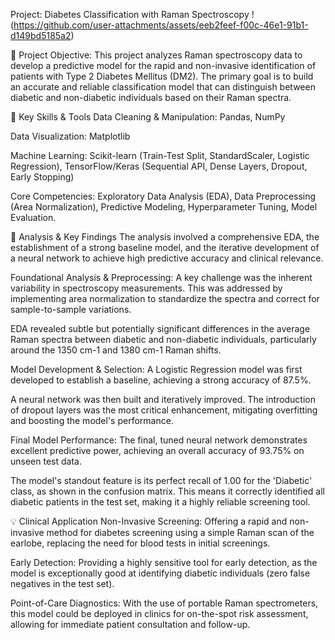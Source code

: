 Project: Diabetes Classification with Raman Spectroscopy
!(https://github.com/user-attachments/assets/eeb2feef-f00c-46e1-91b1-d149bd5185a2)

🔷 Project Objective:
This project analyzes Raman spectroscopy data to develop a predictive model for the rapid and non-invasive identification of patients with Type 2 Diabetes Mellitus (DM2). The primary goal is to build an accurate and reliable classification model that can distinguish between diabetic and non-diabetic individuals based on their Raman spectra.

🌟 Key Skills & Tools
Data Cleaning & Manipulation: Pandas, NumPy

Data Visualization: Matplotlib

Machine Learning: Scikit-learn (Train-Test Split, StandardScaler, Logistic Regression), TensorFlow/Keras (Sequential API, Dense Layers, Dropout, Early Stopping)

Core Competencies: Exploratory Data Analysis (EDA), Data Preprocessing (Area Normalization), Predictive Modeling, Hyperparameter Tuning, Model Evaluation.

🌿 Analysis & Key Findings
The analysis involved a comprehensive EDA, the establishment of a strong baseline model, and the iterative development of a neural network to achieve high predictive accuracy and clinical relevance.

Foundational Analysis & Preprocessing:
A key challenge was the inherent variability in spectroscopy measurements. This was addressed by implementing area normalization to standardize the spectra and correct for sample-to-sample variations.

EDA revealed subtle but potentially significant differences in the average Raman spectra between diabetic and non-diabetic individuals, particularly around the 1350 cm-1 and 1380 cm-1 Raman shifts.

Model Development & Selection:
A Logistic Regression model was first developed to establish a baseline, achieving a strong accuracy of 87.5%.

A neural network was then built and iteratively improved. The introduction of dropout layers was the most critical enhancement, mitigating overfitting and boosting the model's performance.

Final Model Performance:
The final, tuned neural network demonstrates excellent predictive power, achieving an overall accuracy of 93.75% on unseen test data.

The model's standout feature is its perfect recall of 1.00 for the 'Diabetic' class, as shown in the confusion matrix. This means it correctly identified all diabetic patients in the test set, making it a highly reliable screening tool.

💡 Clinical Application
Non-Invasive Screening: Offering a rapid and non-invasive method for diabetes screening using a simple Raman scan of the earlobe, replacing the need for blood tests in initial screenings.

Early Detection: Providing a highly sensitive tool for early detection, as the model is exceptionally good at identifying diabetic individuals (zero false negatives in the test set).

Point-of-Care Diagnostics: With the use of portable Raman spectrometers, this model could be deployed in clinics for on-the-spot risk assessment, allowing for immediate patient consultation and follow-up.
